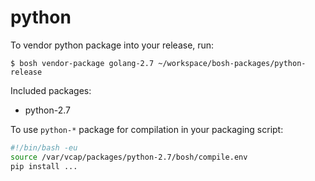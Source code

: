 # python

To vendor python package into your release, run:

```
$ bosh vendor-package golang-2.7 ~/workspace/bosh-packages/python-release
```

Included packages:

- python-2.7

To use `python-*` package for compilation in your packaging script:

```bash
#!/bin/bash -eu
source /var/vcap/packages/python-2.7/bosh/compile.env
pip install ...
```
